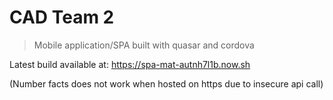 # CAD Team 2

> Mobile application/SPA built with quasar and cordova

Latest build available at: <https://spa-mat-autnh7l1b.now.sh>

(Number facts does not work when hosted on https due to insecure api call)
